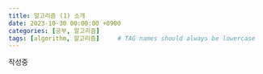 ```yaml
---
title: 알고리즘 (1) 소개
date: 2023-10-30 00:00:00 +0900
categories: [공부, 알고리즘]
tags: [algorithm, 알고리즘]     # TAG names should always be lowercase
---
```


작성중